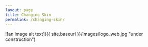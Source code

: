 ```yaml
---
layout: page
title: Changing Skin
permalink: /changing-skin/
---
```



![an image alt text]({{ site.baseurl }}/images/logo_web.jpg "under construction")
